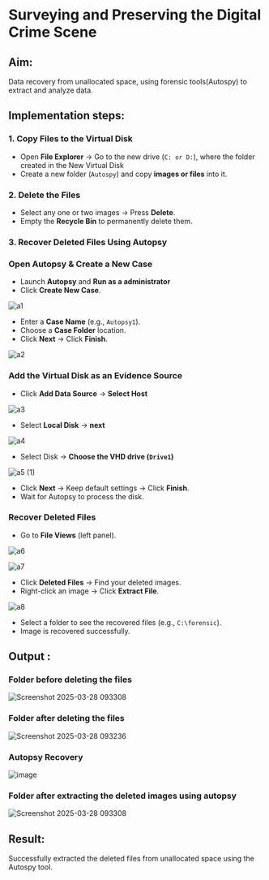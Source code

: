 # Surveying and Preserving the Digital Crime Scene

## **Aim:**
Data recovery from unallocated space, using forensic tools(Autospy) to extract and analyze data.

## **Implementation steps:**

### **1. Copy Files to the Virtual Disk**  
- Open **File Explorer** → Go to the new drive (`C: or D:`), where the folder created in the New Virtual Disk
- Create a new folder (`Autospy`) and copy **images or files** into it.  

### **2. Delete the Files**  
- Select any one or two images → Press **Delete**.  
- Empty the **Recycle Bin** to permanently delete them.  

### **3. Recover Deleted Files Using Autopsy**  
### **Open Autopsy & Create a New Case** 

- Launch **Autopsy** and **Run as a administrator**  
- Click **Create New Case**.  

![a1](https://github.com/user-attachments/assets/0c5188d6-eaca-4717-9daa-9e8203b47b77)


- Enter a **Case Name** (e.g., `Autopsy1`).  
- Choose a **Case Folder** location.  
- Click **Next** → Click **Finish**.  

![a2](https://github.com/user-attachments/assets/abd9625a-e1c1-46b1-aa6f-00afc9e7d3ea)

### **Add the Virtual Disk as an Evidence Source**  
- Click **Add Data Source**  → **Select Host**

![a3](https://github.com/user-attachments/assets/ae8ed2cf-b37e-4399-9982-adbf768cecd6)


- Select **Local Disk** → **next** 

![a4](https://github.com/user-attachments/assets/85d4c7ad-badd-42ec-89f5-1e617e636d92)


- Select Disk → **Choose the VHD drive (`Drive1`)**

![a5 (1)](https://github.com/user-attachments/assets/93128ae0-6c7b-41ca-a177-d98e0726dc09)


- Click **Next** → Keep default settings → Click **Finish**.  
- Wait for Autopsy to process the disk.  

### **Recover Deleted Files**  
- Go to **File Views** (left panel).  

![a6](https://github.com/user-attachments/assets/3b1ca454-180c-4040-99dc-66ed73037c87)


![a7](https://github.com/user-attachments/assets/e7b36c0e-c080-4a6b-8bff-f4f6e3bf4d72)


- Click **Deleted Files** → Find your deleted images.  
- Right-click an image → Click **Extract File**.  

![a8](https://github.com/user-attachments/assets/c7dbdad1-bb69-4050-87f6-ec620c1d215f)


- Select a folder to see the recovered files (e.g., `C:\forensic`).  
- Image is recovered successfully.


## Output :
### Folder before deleting the files
![Screenshot 2025-03-28 093308](https://github.com/user-attachments/assets/033a85c4-20a5-4e12-8d89-d3d41cc8b688)

### Folder after deleting the files
![Screenshot 2025-03-28 093236](https://github.com/user-attachments/assets/7add9e7f-f7a2-4356-98c9-35a5572edbbb)


### Autopsy Recovery
![image](https://github.com/user-attachments/assets/a33740dc-5592-45e1-83fb-7ab1def51cf5)

### Folder after extracting the deleted images using autopsy
![Screenshot 2025-03-28 093308](https://github.com/user-attachments/assets/253db607-727b-4a89-85d2-2723cd71ad94)



## Result:
Successfully extracted the deleted files from unallocated space using the Autospy tool.
